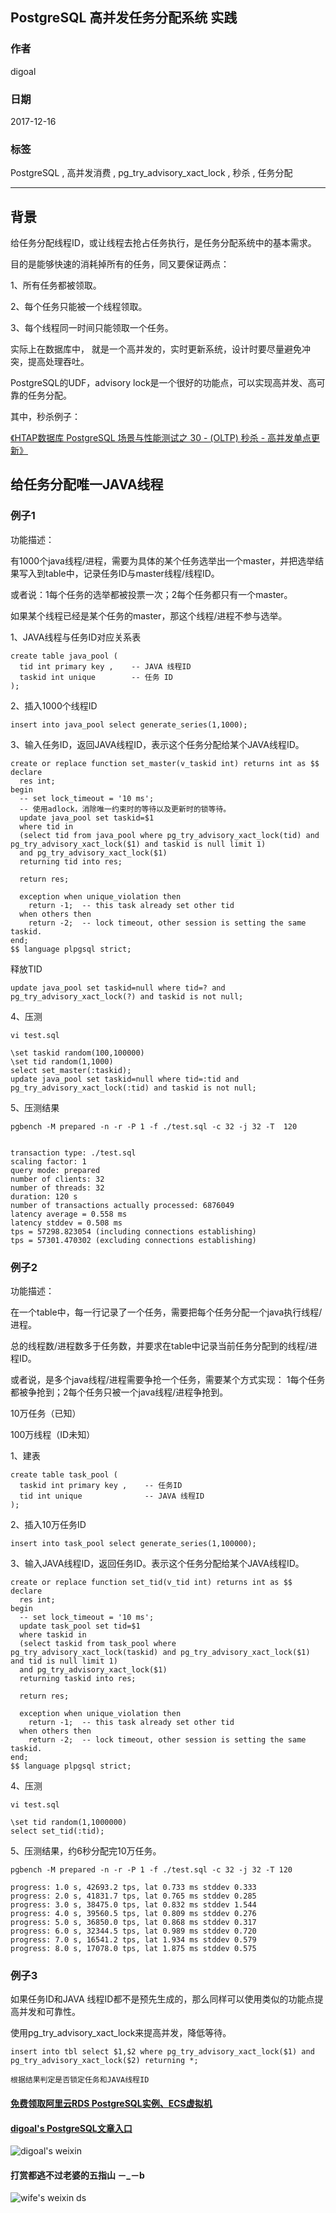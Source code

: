 ## PostgreSQL 高并发任务分配系统 实践  
                                  
### 作者                                  
digoal                                  
                                  
### 日期                                  
2017-12-16                                  
                                  
### 标签                                  
PostgreSQL , 高并发消费 , pg_try_advisory_xact_lock , 秒杀 , 任务分配       
                                  
----                                  
                                  
## 背景     
给任务分配线程ID，或让线程去抢占任务执行，是任务分配系统中的基本需求。  
  
目的是能够快速的消耗掉所有的任务，同又要保证两点：  
  
1、所有任务都被领取。  
  
2、每个任务只能被一个线程领取。  
  
3、每个线程同一时间只能领取一个任务。  
  
实际上在数据库中， 就是一个高并发的，实时更新系统，设计时要尽量避免冲突，提高处理吞吐。  
  
PostgreSQL的UDF，advisory lock是一个很好的功能点，可以实现高并发、高可靠的任务分配。  
  
其中，秒杀例子：  
  
[《HTAP数据库 PostgreSQL 场景与性能测试之 30 - (OLTP) 秒杀 - 高并发单点更新》](../201711/20171107_31.md)    
  
## 给任务分配唯一JAVA线程  
  
### 例子1  
功能描述：  
  
有1000个java线程/进程，需要为具体的某个任务选举出一个master，并把选举结果写入到table中，记录任务ID与master线程/线程ID。  
  
或者说：1每个任务的选举都被投票一次；2每个任务都只有一个master。  
  
如果某个线程已经是某个任务的master，那这个线程/进程不参与选举。  
  
  
1、JAVA线程与任务ID对应关系表  
  
```  
create table java_pool (  
  tid int primary key ,    -- JAVA 线程ID  
  taskid int unique        -- 任务 ID  
);  
```  
  
2、插入1000个线程ID  
  
```  
insert into java_pool select generate_series(1,1000);  
```  
  
3、输入任务ID，返回JAVA线程ID，表示这个任务分配给某个JAVA线程ID。  
  
```  
create or replace function set_master(v_taskid int) returns int as $$  
declare  
  res int;   
begin  
  -- set lock_timeout = '10 ms';  
  -- 使用adlock，消除唯一约束时的等待以及更新时的锁等待。  
  update java_pool set taskid=$1  
  where tid in  
  (select tid from java_pool where pg_try_advisory_xact_lock(tid) and pg_try_advisory_xact_lock($1) and taskid is null limit 1)  
  and pg_try_advisory_xact_lock($1)  
  returning tid into res;  
    
  return res;  
  
  exception when unique_violation then  
    return -1;  -- this task already set other tid  
  when others then  
    return -2;  -- lock timeout, other session is setting the same taskid.  
end;  
$$ language plpgsql strict;  
```  
  
释放TID  
  
  
```  
update java_pool set taskid=null where tid=? and pg_try_advisory_xact_lock(?) and taskid is not null;  
```  
  
4、压测  
  
```  
vi test.sql  
  
\set taskid random(100,100000)  
\set tid random(1,1000)  
select set_master(:taskid);  
update java_pool set taskid=null where tid=:tid and pg_try_advisory_xact_lock(:tid) and taskid is not null;  
```  
  
5、压测结果  
  
```  
pgbench -M prepared -n -r -P 1 -f ./test.sql -c 32 -j 32 -T  120  
  
  
transaction type: ./test.sql  
scaling factor: 1  
query mode: prepared  
number of clients: 32  
number of threads: 32  
duration: 120 s  
number of transactions actually processed: 6876049  
latency average = 0.558 ms  
latency stddev = 0.508 ms  
tps = 57298.823054 (including connections establishing)  
tps = 57301.470302 (excluding connections establishing)  
```  
  
### 例子2  
功能描述：  
  
在一个table中，每一行记录了一个任务，需要把每个任务分配一个java执行线程/进程。  
  
总的线程数/进程数多于任务数，并要求在table中记录当前任务分配到的线程/进程ID。  
  
或者说，是多个java线程/进程需要争抢一个任务，需要某个方式实现： 1每个任务都被争抢到；2每个任务只被一个java线程/进程争抢到。  
  
  
  
10万任务（已知）  
  
  
100万线程（ID未知）  
  
  
1、建表  
  
```  
create table task_pool (  
  taskid int primary key ,    -- 任务ID  
  tid int unique              -- JAVA 线程ID  
);  
```  
  
2、插入10万任务ID  
  
```  
insert into task_pool select generate_series(1,100000);  
```  
  
3、输入JAVA线程ID，返回任务ID。表示这个任务分配给某个JAVA线程ID。  
  
  
```  
create or replace function set_tid(v_tid int) returns int as $$  
declare  
  res int;  
begin  
  -- set lock_timeout = '10 ms';  
  update task_pool set tid=$1  
  where taskid in  
  (select taskid from task_pool where pg_try_advisory_xact_lock(taskid) and pg_try_advisory_xact_lock($1) and tid is null limit 1)  
  and pg_try_advisory_xact_lock($1)  
  returning taskid into res;  
    
  return res;  
  
  exception when unique_violation then  
    return -1;  -- this task already set other tid  
  when others then  
    return -2;  -- lock timeout, other session is setting the same taskid.  
end;  
$$ language plpgsql strict;  
```  
  
4、压测  
  
```  
vi test.sql  
  
\set tid random(1,1000000)  
select set_tid(:tid);  
```  
  
5、压测结果，约6秒分配完10万任务。  
  
  
```  
pgbench -M prepared -n -r -P 1 -f ./test.sql -c 32 -j 32 -T 120  
  
progress: 1.0 s, 42693.2 tps, lat 0.733 ms stddev 0.333  
progress: 2.0 s, 41831.7 tps, lat 0.765 ms stddev 0.285  
progress: 3.0 s, 38475.0 tps, lat 0.832 ms stddev 1.544  
progress: 4.0 s, 39560.5 tps, lat 0.809 ms stddev 0.276  
progress: 5.0 s, 36850.0 tps, lat 0.868 ms stddev 0.317  
progress: 6.0 s, 32344.5 tps, lat 0.989 ms stddev 0.720  
progress: 7.0 s, 16541.2 tps, lat 1.934 ms stddev 0.579  
progress: 8.0 s, 17078.0 tps, lat 1.875 ms stddev 0.575  
```  
  
### 例子3  
如果任务ID和JAVA 线程ID都不是预先生成的，那么同样可以使用类似的功能点提高并发和可靠性。  
  
使用pg_try_advisory_xact_lock来提高并发，降低等待。  
  
```  
insert into tbl select $1,$2 where pg_try_advisory_xact_lock($1) and pg_try_advisory_xact_lock($2) returning *;  

根据结果判定是否锁定任务和JAVA线程ID
```  
    
  
  
  
  
  
  
  
  
  
  
  
  
  
#### [免费领取阿里云RDS PostgreSQL实例、ECS虚拟机](https://free.aliyun.com/ "57258f76c37864c6e6d23383d05714ea")
  
  
#### [digoal's PostgreSQL文章入口](https://github.com/digoal/blog/blob/master/README.md "22709685feb7cab07d30f30387f0a9ae")
  
  
![digoal's weixin](../pic/digoal_weixin.jpg "f7ad92eeba24523fd47a6e1a0e691b59")
  
  
  
  
  
  
#### 打赏都逃不过老婆的五指山 －_－b  
![wife's weixin ds](../pic/wife_weixin_ds.jpg "acd5cce1a143ef1d6931b1956457bc9f")
  
